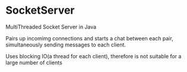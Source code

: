 SocketServer
============

MultiThreaded Socket Server in Java

Pairs up incomimg connections and starts a chat between each pair, simultaneously sending messages to each client.

Uses blocking IO(a thread for each client), therefore is not suitable for a large number of clients
